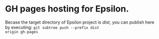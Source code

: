 # GH pages hosting for Epsilon.

Becase the target directory of Epsilon project is <i>dist</i>, you can publish here by executing: <code>git subtree push --prefix dist origin gh-pages</code>
